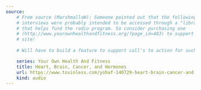 ```yaml
---
source:
    # From source (MarshmalloW): Someone pointed out that the following 
    # interviews were probably intended to be accessed through a "library card"
    # that helps fund the radio program. So consider purchasing one 
    # (http://www.yourownhealthandfitness.org/?page_id=483) to support a worthy
    # site!
    
    # Will have to build a feature to support call's to action for such things.

    series: Your Own Health And Fitness
    title: Heart, Brain, Cancer, and Hormones
    url: https://www.toxinless.com/yohaf-140729-heart-brain-cancer-and-hormones.mp3
    kind: audio
---
```


